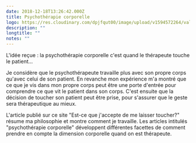 ```yaml
---
date: 2018-12-18T13:26:42.000Z
title: Psychothérapie corporelle
logo: https://res.cloudinary.com/dpjfqut00/image/upload/v1594572264/valeriia-bugaiova-Kd3BSvLgUIo-unsplash_ksjqlt.jpg
description: ""
longtitle: ""
notes: ""
---
```

L'idée reçue : la psychothérapie corporelle c'est quand le thérapeute touche le patient...

Je considère que le psychothérapeute travaille plus avec  son propre corps qu'avec celui de son patient. En revanche mon expérience m'a montré que ce que je vis dans mon propre corps peut être une porte d'entrée pour comprendre ce que vit le patient dans son corps. C'est ensuite que la décision de toucher son patient peut être prise, pour s'assurer que le geste sera thérapeutique au mieux. 

L'article publié sur ce site "Est-ce que j'accepte de me laisser toucher?" résume ma philosophie et montre comment je travaille. Les  articles intitulés "psychothérapie corporelle" développent différentes facettes de comment prendre en compte la dimension corporelle quand on est thérapeute. 

